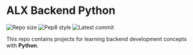 # ALX Backend Python

![Repo size](https://img.shields.io/github/repo-size/Prof-Percival/alx-backend-python)
![Pep8 style](https://img.shields.io/badge/PEP8-style%20guide-purple?style=round-square)
![Latest commit](https://img.shields.io/github/last-commit/Prof-Percival/alx-backend-python/main?style=round-square)

This repo contains projects for learning backend development concepts with __Python__.
